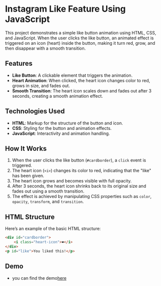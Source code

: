 # Instagram Like Feature Using JavaScript



This project demonstrates a simple like button animation using HTML, CSS, and JavaScript. When the user clicks the like button, an animated effect is triggered on an icon (heart) inside the button, making it turn red, grow, and then disappear with a smooth transition.

## Features

- **Like Button**: A clickable element that triggers the animation.
- **Heart Animation**: When clicked, the heart icon changes color to red, grows in size, and fades out.
- **Smooth Transition**: The heart icon scales down and fades out after 3 seconds, creating a smooth animation effect.

## Technologies Used

- **HTML**: Markup for the structure of the button and icon.
- **CSS**: Styling for the button and animation effects.
- **JavaScript**: Interactivity and animation handling.

## How It Works

1. When the user clicks the like button (`#cardborder`), a `click` event is triggered.
2. The heart icon (`<i>`) changes its color to red, indicating that the "like" has been given.
3. The heart icon grows and becomes visible with full opacity.
4. After 3 seconds, the heart icon shrinks back to its original size and fades out using a smooth transition.
5. The effect is achieved by manipulating CSS properties such as `color`, `opacity`, `transform`, and `transition`.

## HTML Structure

Here’s an example of the basic HTML structure:

```html
<div id="cardborder">
    <i class="heart-icon">❤️</i>
</div>
<p id="like">You liked this!</p>
```


## Demo
 - you can find the demo[here](https://kirangajjana.github.io/instagram-like-feature/)


